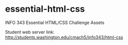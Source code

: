 essential-html-css
==================

INFO 343 Essential HTML/CSS Challenge Assets

Student web server link: http://students.washington.edu/cmach5/info343/html-css